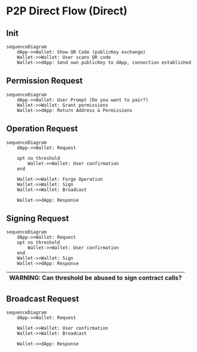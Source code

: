 # P2P Direct Flow (Direct)

## Init

```mermaid
sequenceDiagram
    dApp->>Wallet: Show QR Code (publicKey exchange)
    Wallet->>Wallet: User scans QR code
    Wallet->>dApp: Send own publicKey to dApp, connection established
```

## Permission Request

```mermaid
sequenceDiagram
    dApp->>Wallet: User Prompt (Do you want to pair?)
    Wallet->>Wallet: Grant permissions
    Wallet->>dApp: Return Address & Permissions
```

## Operation Request

```mermaid
sequenceDiagram
    dApp->>Wallet: Request

    opt no threshold
        Wallet->>Wallet: User confirmation
    end

    Wallet->>Wallet: Forge Operation
    Wallet->>Wallet: Sign
    Wallet->>Wallet: Broadcast

    Wallet->>dApp: Response
```

## Signing Request

```mermaid
sequenceDiagram
    dApp->>Wallet: Request
    opt no threshold
        Wallet->>Wallet: User confirmation
    end
    Wallet->>Wallet: Sign
    Wallet->>dApp: Response
```

| WARNING: Can threshold be abused to sign contract calls? |
| -------------------------------------------------------- |


## Broadcast Request

```mermaid
sequenceDiagram
    dApp->>Wallet: Request

    Wallet->>Wallet: User confirmation
    Wallet->>Wallet: Broadcast

    Wallet->>dApp: Response
```
